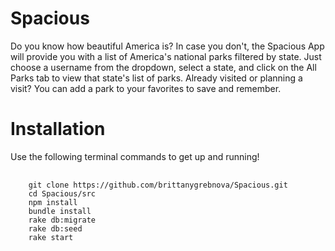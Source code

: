 # Spacious

Do you know how beautiful America is? In case you don't, the Spacious App will provide you with a list of America's national parks filtered by state. Just choose a username from the dropdown, select a state, and click on the All Parks tab to view that state's list of parks. Already visited or planning a visit? You can add a park to your favorites to save and remember.

# Installation

Use the following terminal commands to get up and running!

<pre>
  <code>
    git clone https://github.com/brittanygrebnova/Spacious.git
    cd Spacious/src
    npm install
    bundle install
    rake db:migrate
    rake db:seed
    rake start
  </code>
<pre>

